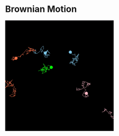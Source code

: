 



<p align="center">
 <h1 > 
 Brownian Motion </h1>
 
 
  <img src="particles.gif" width="350" alt="accessibility text">
</p>
